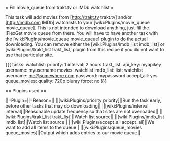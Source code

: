 = Fill movie_queue from trakt.tv or IMDb watchlist =

This task will add movies from [http://trakt.tv trakt.tv] and/or [http://imdb.com IMDb] watchlists to your [wiki:Plugins/movie_queue movie_queue]. This is not intended to download anything, just fill the !FlexGet movie queue from there. You will have to have another task with the [wiki:Plugins/movie_queue movie_queue] plugin to do the actual downloading. You can remove either the [wiki:Plugins/imdb_list imdb_list] or [wiki:Plugins/trakt_list trakt_list] plugin from this recipe if you do not want to use that particular site.

{{{
tasks:
  watchlist:
    priority: 1
    interval: 2 hours
    trakt_list:
      api_key: myapikey
      username: myusername
      movies: watchlist
    imdb_list:
      list: watchlist
      username: me@somewhere.com
      password: mypassword
    accept_all: yes
    queue_movies:
      quality: 720p bluray
      force: no
}}}

== Plugins used ==

||=Plugin=||=Reason=||
||[wiki:Plugins/priority priority]||Run the task early, before other tasks that may do downloading||
||[wiki:Plugins/interval interval]||Reasonable update frequency so that sites are not overloaded||
||[wiki:Plugins/trakt_list trakt_list]||Watch list source||
||[wiki:Plugins/imdb_list imdb_list]||Watch list source||
||[wiki:Plugins/accept_all accept_all]||We want to add all items to the queue||
||[wiki:Plugins/queue_movies queue_movies]||Output which adds entries to our movie queue||